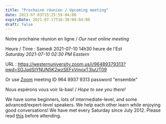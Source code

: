```yaml
---
title: "Prochaine réunion / Upcoming meeting"
date: 2021-07-03T15:25:59-04:00
expiryDate: 2021-07-17T16:30:00-04:00
draft: false
---
```


Notre prochaine réunion en ligne / _Our next online meeting_

Heure / Time
: Samedi 2021-07-10 14h30 heure de l'Est  
  _Saturday 2021-07-10 02:30 PM Eastern_

URL
: https://westernuniversity.zoom.us/j/96489379313?pwd=SGJqdStYNUN5K2wzSEFxVmoxT3luUT09

Or use [Zoom](https://zoom.us/) meeting ID 964 8937 9313 password "ensemble"
<!--more-->

Nous espérons vous voir là-bas! / _Hope to see you there!_

We have some beginners, lots of intermediate-level, and some advanced/expert-level speakers. We help each other learn while enjoying good conversations! We have met every Saturday since July 2012. Please read [this](/about/) before attending.

